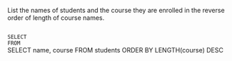 List the names of students and the course they are enrolled in the reverse order of length of course names.



<codeblock language="sql" dbName="students1.db" type="exercise" testMode="fixedInput">
<code>
SELECT
FROM
</code>

<solution>
SELECT name, course
FROM students
ORDER BY LENGTH(course) DESC
</solution>
</codeblock>